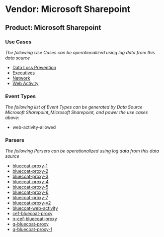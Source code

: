 Vendor: Microsoft Sharepoint
============================
Product: Microsoft Sharepoint
-----------------------------

### Use Cases

_The following Use Cases can be operationalized using log data from this data source_

* [Data Loss Prevention](../UseCases/usecase_data_loss_prevention.md)
* [Executives](../UseCases/usecase_executives.md)
* [Network](../UseCases/usecase_network.md)
* [Web Activity](../UseCases/usecase_web_activity.md)


### Event Types

_The following list of Event Types can be generated by Data Source Microsoft Sharepoint_Microsoft Sharepoint, and power the use cases above:_

- web-activity-allowed


### Parsers

_The following Parsers can be operationalized using log data from this data source_

* [bluecoat-proxy-1](../Parsers/parserContent_bluecoat-proxy-1.md)
* [bluecoat-proxy-2](../Parsers/parserContent_bluecoat-proxy-2.md)
* [bluecoat-proxy-3](../Parsers/parserContent_bluecoat-proxy-3.md)
* [bluecoat-proxy-4](../Parsers/parserContent_bluecoat-proxy-4.md)
* [bluecoat-proxy-5](../Parsers/parserContent_bluecoat-proxy-5.md)
* [bluecoat-proxy-6](../Parsers/parserContent_bluecoat-proxy-6.md)
* [bluecoat-proxy-7](../Parsers/parserContent_bluecoat-proxy-7.md)
* [bluecoat-proxy-v2](../Parsers/parserContent_bluecoat-proxy-v2.md)
* [bluecoat-web-activity](../Parsers/parserContent_bluecoat-web-activity.md)
* [cef-bluecoat-proxy](../Parsers/parserContent_cef-bluecoat-proxy.md)
* [n-cef-bluecoat-proxy](../Parsers/parserContent_n-cef-bluecoat-proxy.md)
* [q-bluecoat-proxy](../Parsers/parserContent_q-bluecoat-proxy.md)
* [q-bluecoat-proxy-1](../Parsers/parserContent_q-bluecoat-proxy-1.md)
